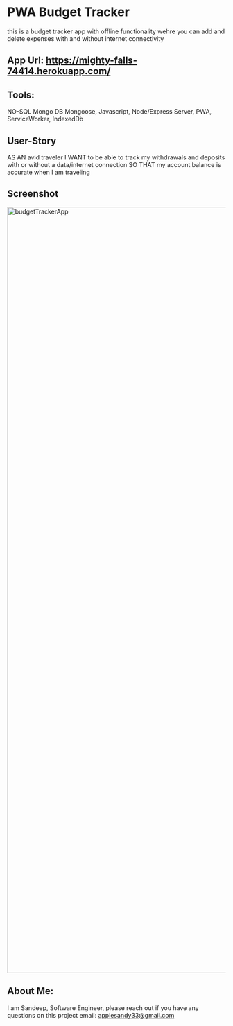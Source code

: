 # PWA Budget Tracker

this is a budget tracker app with offline functionality wehre you can add and delete expenses with and without internet connectivity

## App Url: https://mighty-falls-74414.herokuapp.com/

## Tools:

NO-SQL Mongo DB
Mongoose,
Javascript,
Node/Express Server,
PWA,
ServiceWorker,
IndexedDb

## User-Story

AS AN avid traveler
I WANT to be able to track my withdrawals and deposits with or without a data/internet connection
SO THAT my account balance is accurate when I am traveling

## Screenshot

<img width="1768" alt="budgetTrackerApp" src="https://user-images.githubusercontent.com/89868916/159142170-7c62154a-a782-4c4d-a03a-416bae4b8e59.png">


## About Me:

I am Sandeep, Software Engineer, please reach out if you have any questions on this project
email: applesandy33@gmail.com
